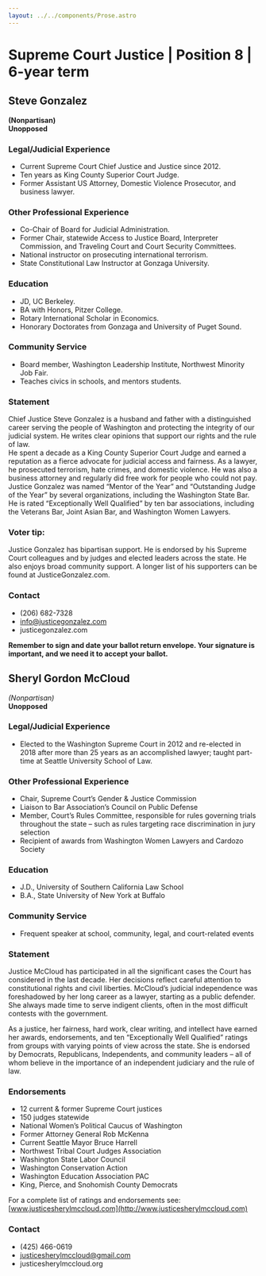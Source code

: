 ```yaml
---
layout: ../../components/Prose.astro
---
```


# Supreme Court Justice | Position 8 | 6-year term

## Steve Gonzalez  
**(Nonpartisan)**  
**Unopposed**  

### Legal/Judicial Experience  
- Current Supreme Court Chief Justice and Justice since 2012.  
- Ten years as King County Superior Court Judge.  
- Former Assistant US Attorney, Domestic Violence Prosecutor, and business lawyer.  

### Other Professional Experience  
- Co-Chair of Board for Judicial Administration.  
- Former Chair, statewide Access to Justice Board, Interpreter Commission, and Traveling Court and Court Security Committees.  
- National instructor on prosecuting international terrorism.  
- State Constitutional Law Instructor at Gonzaga University.  

### Education  
- JD, UC Berkeley.  
- BA with Honors, Pitzer College.  
- Rotary International Scholar in Economics.  
- Honorary Doctorates from Gonzaga and University of Puget Sound.  

### Community Service  
- Board member, Washington Leadership Institute, Northwest Minority Job Fair.  
- Teaches civics in schools, and mentors students.  

### Statement  
Chief Justice Steve Gonzalez is a husband and father with a distinguished career serving the people of Washington and protecting the integrity of our judicial system. He writes clear opinions that support our rights and the rule of law.  
He spent a decade as a King County Superior Court Judge and earned a reputation as a fierce advocate for judicial access and fairness. As a lawyer, he prosecuted terrorism, hate crimes, and domestic violence. He was also a business attorney and regularly did free work for people who could not pay.  
Justice Gonzalez was named “Mentor of the Year” and “Outstanding Judge of the Year” by several organizations, including the Washington State Bar. He is rated “Exceptionally Well Qualified” by ten bar associations, including the Veterans Bar, Joint Asian Bar, and Washington Women Lawyers.  

### Voter tip:  
Justice Gonzalez has bipartisan support. He is endorsed by his Supreme Court colleagues and by judges and elected leaders across the state. He also enjoys broad community support. A longer list of his supporters can be found at JusticeGonzalez.com.  

### Contact  
- (206) 682-7328  
- info@justicegonzalez.com  
- justicegonzalez.com  

**Remember to sign and date your ballot return envelope. Your signature is important, and we need it to accept your ballot.**


## Sheryl Gordon McCloud  
*(Nonpartisan)*  
**Unopposed**

### Legal/Judicial Experience
- Elected to the Washington Supreme Court in 2012 and re-elected in 2018 after more than 25 years as an accomplished lawyer; taught part-time at Seattle University School of Law.

### Other Professional Experience
- Chair, Supreme Court’s Gender & Justice Commission  
- Liaison to Bar Association’s Council on Public Defense  
- Member, Court’s Rules Committee, responsible for rules governing trials throughout the state – such as rules targeting race discrimination in jury selection  
- Recipient of awards from Washington Women Lawyers and Cardozo Society

### Education
- J.D., University of Southern California Law School  
- B.A., State University of New York at Buffalo

### Community Service
- Frequent speaker at school, community, legal, and court-related events

### Statement
Justice McCloud has participated in all the significant cases the Court has considered in the last decade. Her decisions reflect careful attention to constitutional rights and civil liberties. McCloud’s judicial independence was foreshadowed by her long career as a lawyer, starting as a public defender. She always made time to serve indigent clients, often in the most difficult contests with the government.

As a justice, her fairness, hard work, clear writing, and intellect have earned her awards, endorsements, and ten “Exceptionally Well Qualified” ratings from groups with varying points of view across the state. She is endorsed by Democrats, Republicans, Independents, and community leaders – all of whom believe in the importance of an independent judiciary and the rule of law.

### Endorsements
- 12 current & former Supreme Court justices  
- 150 judges statewide  
- National Women’s Political Caucus of Washington  
- Former Attorney General Rob McKenna  
- Current Seattle Mayor Bruce Harrell  
- Northwest Tribal Court Judges Association  
- Washington State Labor Council  
- Washington Conservation Action  
- Washington Education Association PAC  
- King, Pierce, and Snohomish County Democrats  

For a complete list of ratings and endorsements see: [www.justicesherylmccloud.com](http://www.justicesherylmccloud.com)

### Contact
- (425) 466-0619  
- justicesherylmccloud@gmail.com  
- justicesherylmccloud.org

